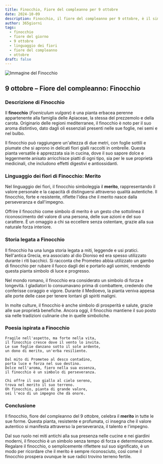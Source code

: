 ```yaml
---
title: Finocchio, Fiore del compleanno per 9 ottobre
date: 2024-10-09
description: Finocchio, il fiore del compleanno per 9 ottobre, è il simbolo di Merito. Scopri il suo significato unico, le storie affascinanti e la poesia che celebra la sua bellezza.
author: 365giorni
tags:
  - finocchio
  - fiore del giorno
  - 9 ottobre
  - linguaggio dei fiori
  - fiore del compleanno
  - ottobre
draft: false
---
```


![Immagine del Finocchio](https://cdn.pixabay.com/photo/2018/07/26/18/15/fennel-3564229_1280.jpg)

## 9 ottobre – Fiore del compleanno: Finocchio

### Descrizione di Finocchio

Il **finocchio** (_Foeniculum vulgare_) è una pianta erbacea perenne appartenente alla famiglia delle Apiaceae, la stessa del prezzemolo e della carota. Originario delle regioni mediterranee, il finocchio è noto per il suo aroma distintivo, dato dagli oli essenziali presenti nelle sue foglie, nei semi e nel bulbo.

Il finocchio può raggiungere un'altezza di due metri, con foglie sottili e piumate che si aprono in delicati fiori gialli raccolti in ombrelle. Questa pianta versatile è apprezzata sia in cucina, dove il suo sapore dolce e leggermente anisato arricchisce piatti di ogni tipo, sia per le sue proprietà medicinali, che includono effetti digestivi e antiossidanti.

### Linguaggio dei fiori di Finocchio: Merito

Nel linguaggio dei fiori, il finocchio simboleggia il **merito**, rappresentando il valore personale e la capacità di distinguersi attraverso qualità autentiche. Il finocchio, forte e resistente, riflette l'idea che il merito nasce dalla perseveranza e dall'impegno.

Offrire il finocchio come simbolo di merito è un gesto che sottolinea il riconoscimento del valore di una persona, delle sue azioni e del suo carattere. È un omaggio a chi sa eccellere senza ostentare, grazie alla sua naturale forza interiore.

### Storia legata a Finocchio

Il finocchio ha una lunga storia legata a miti, leggende e usi pratici. Nell'antica Grecia, era associato al dio Dioniso ed era spesso utilizzato durante i riti bacchici. Si racconta che Prometeo abbia utilizzato un gambo di finocchio per rubare il fuoco dagli dei e portarlo agli uomini, rendendo questa pianta simbolo di luce e progresso.

Nel mondo romano, il finocchio era considerato un simbolo di forza e longevità. I gladiatori lo consumavano prima di combattere, credendo che conferisse coraggio e vigore. Durante il Medioevo, la pianta veniva appesa alle porte delle case per tenere lontani gli spiriti maligni.

In molte culture, il finocchio è anche simbolo di prosperità e salute, grazie alle sue proprietà benefiche. Ancora oggi, il finocchio mantiene il suo posto sia nelle tradizioni culinarie che in quelle simboliche.

### Poesia ispirata a Finocchio

```
Fragile nell'aspetto, ma forte nella vita,  
il finocchio cresce dove il vento lo invita.  
Le sue foglie danzano sotto il sole ardente,  
un dono di merito, un'erba resiliente.  

Dal mito di Prometeo al desco contadino,  
porta luce e forza nel suo destino.  
Dolce nell'aroma, fiero nella sua essenza,  
il finocchio è un simbolo di perseveranza.  

Chi offre il suo giallo al cielo sereno,  
trova nel merito il suo terreno.  
Oh finocchio, pianta di grande valore,  
sei l'eco di un impegno che dà onore.  
```

### Conclusione

Il finocchio, fiore del compleanno del 9 ottobre, celebra il **merito** in tutte le sue forme. Questa pianta, resistente e profumata, ci insegna che il valore autentico si manifesta attraverso la perseveranza, il talento e l'impegno.

Dal suo ruolo nei miti antichi alla sua presenza nelle cucine e nei giardini moderni, il finocchio è un simbolo senza tempo di forza e determinazione. Regalare il finocchio, o semplicemente riflettere sul suo significato, è un modo per ricordare che il merito è sempre riconosciuto, così come il finocchio prospera ovunque le sue radici trovino terreno fertile.